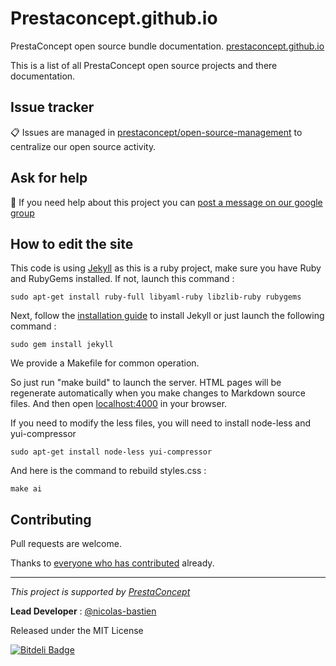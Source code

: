 Prestaconcept.github.io
========================

PrestaConcept open source bundle documentation. [prestaconcept.github.io](http://prestaconcept.github.io/)

This is a list of all PrestaConcept open source projects and there documentation.

## Issue tracker ##

:clipboard: Issues are managed in [prestaconcept/open-source-management](https://github.com/prestaconcept/open-source-management) to centralize our open source activity.

## Ask for help ##

:speech_balloon: If you need help about this project you can [post a message on our google group][3]


## How to edit the site

This code is using [Jekyll](http://jekyllrb.com/) as this is a ruby project,
make sure you have Ruby and RubyGems installed.
If not, launch this command :

    sudo apt-get install ruby-full libyaml-ruby libzlib-ruby rubygems

Next, follow the [installation guide](http://jekyllrb.com/docs/installation/) to install Jekyll
or just launch the following command :

    sudo gem install jekyll

We provide a Makefile for common operation.

So just run "make build" to launch the server.
HTML pages will be regenerate automatically when you make changes to Markdown source files.
And then open [localhost:4000](http://localhost:4000/) in your browser.

If you need to modify the less files, you will need to install node-less and yui-compressor

    sudo apt-get install node-less yui-compressor

And here is the command to rebuild styles.css :

    make ai


## Contributing

Pull requests are welcome.


Thanks to
[everyone who has contributed](https://github.com/prestaconcept/prestaconcept.github.io/graphs/contributors) already.

---

*This project is supported by [PrestaConcept](http://www.prestaconcept.net)*

**Lead Developer** : [@nicolas-bastien](https://github.com/nicolas-bastien)

Released under the MIT License

[3]: https://groups.google.com/forum/?hl=fr&fromgroups#!forum/prestacms-devs

[![Bitdeli Badge](https://d2weczhvl823v0.cloudfront.net/prestaconcept/prestaconcept.github.io/trend.png)](https://bitdeli.com/free "Bitdeli Badge")

